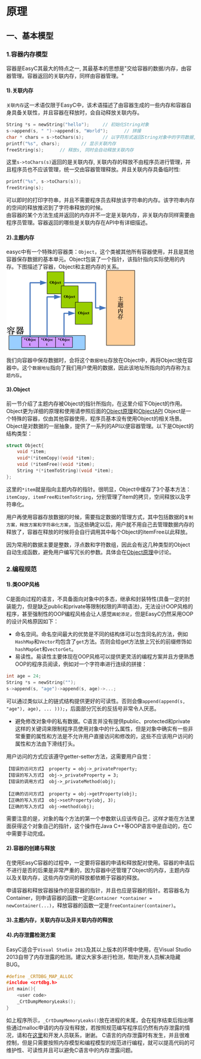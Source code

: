 # 原理

## 一、基本模型
### 1.容器内存模型
容器是EasyC其最大的特点之一, 其最基本的思想是"交给容器的数据/内存，由容器管理。容器返回的关联内存，同样由容器管理。"
#### 1).关联内存
`关联内存`这一术语仅限于EasyC中，该术语描述了由容器生成的一些内存和容器自身具备关联性，并且容器在释放时，会自动释放关联内存。
```C
String *s = newString("hello");		// 初始化String对象
s->append(s, " ")->append(s, "World");		// 拼接
char * chars = s->toChars(s);		// 以字符形式返回String对象中的字符数据, chars所指向的内存属于关联内存
printf("%s", chars);		// 显示关联内存
freeString(s);		// 释放s, 同时会自动释放关联内存
```
这里`s->toChars(s)`返回的是关联内存, 关联内存的释放不由程序员进行管理，并且程序员也不应该管理，统一交由容器管理释放。并且关联内存具备临时性:
```C
printf("%s", s->toChars(s));
freeString(s);
```
可以即时的打印字符串，并且不需要程序员去释放该字符串的内存。该字符串内存的空间的释放推迟到了字符串释放的时候。<br>
由容器的某个方法生成并返回的内存并不一定是关联内存，非关联内存同样需要由程序员管理。容器返回的哪些是关联内存在API中有详细描述。
#### 2).主题内存
easyc中有一个特殊的容器类：`Object`，这个类被其他所有容器使用，并且是其他容器保存数据的基本单元。Object包装了一个指针，该指针指向实际使用的内存。下图描述了容器，Object和主题内存的关系。
![容器、Object与主题内存的关系](subjectMemory.gif)

我们向容器中保存数据时，会将这个`数据地址`存放在Object中，再将Object放在容器中。这个`数据地址`指向了我们用户使用的数据，因此该地址所指向的内存称为`主题内存`。

#### 3).Object
前一节介绍了主题内存被Object的指针所指向，在这里介绍下Object的作用。Object更为详细的原理和使用请参照后面的[Object原理]()和[ObjectAPI]()
Object是一个特殊的容器，仅由其他容器使用，程序员基本没有使用Object的相关场景。Object是对数据的一层抽象，提供了一系列的API以便容器管理。以下是Object的结构类型：
```C
struct Object{
	void *item;
	void*(*itemCopy)(void *item);
	void (*itemFree)(void *item);
	String *(*itemToString)(void *item);
};
```
这里的`*item`就是指向主题内存的指针。很明显，Object中缓存了3个基本方法：`itemCopy, itemFree和itemToString`，分别管理了item的拷贝，空间释放以及字符串化。

用户再使用容器存放数据的时候，需要指定数据的管理方式，其中包括数据的`复制方案，释放方案和字符串化方案`，当这些确定以后，用户就不用自己去管理数据内存的释放了，容器在释放的时候将会自行调用其中每个Object的itemFree以此释放。

因为常用的数据主要是整数，浮点数和字符数组，因此会有这几种类型的Object自动生成函数，避免用户编写冗长的参数。具体会在[Object原理]()中讨论。
### 2.编程规范
#### 1).类OOP风格
C是面向过程的语言，不具备面向对象中的多态，继承和封装特性(具备一定的封装能力，但是缺乏public和private等限制权限的声明语法)，无法设计OOP风格的程序，甚至强制性的OOP编程风格会让人感觉`画蛇添足`，但是EasyC仍然采用OOP的设计风格原因如下：
* 命名空间。命名空间最大的优势是不同的结构体可以包含同名的方法，例如`HashMap`和`Vector`均包含了`get`方法。否则会给get方法放上冗长的前缀修饰如`hashMapGet`和`vectorGet`。
* 易读性。易读性主要体现在OOP风格可以提供更灵活的编程方案并且方便熟悉OOP的程序员阅读，例如对一个字符串进行连续的拼接：
```C
int age = 24;
String *s = newString("");
s->append(s, "age")->append(s, age)->...;
```
可以通过类似以上的链式结构提供更好的可读性。否则会像`append(append(s, "age"), age), ... )));`，后面部分冗长的反括号非常令人厌恶。
* 避免修改对象中的私有数据。C语言并没有提供public、protected和private这样的关键词来限制程序员使用对象中的什么属性，但是对象中确实有一些非常重要的属性和方法是不允许用户直接访问和修改的，这些不应该用户访问的属性和方法由下滑线打头。

用户访问的方式应该遵守getter-setter方法，这需要用户自觉：
```
【错误的访问方式】 property = obj->_privateProperty; 
【错误的写入方式】 obj->_privateProperty = 3; 
【错误的调用方式】 obj->_privateMethod(obj);

【正确的访问方式】 property = obj->getProperty(obj);
【正确的写入方式】 obj->setProperty(obj, 3);
【正确的写入方式】 obj->method(obj);
```
需要注意的是，对象的每个方法的第一个参数默认应该传自己，这样才能在方法里面获得这个对象自己的指针，这个操作在Java C++等OOP语言中是自动的，在C中需要手动完成。

#### 2).容器的创建与释放
在使用EasyC容器的过程中，一定要将容器的申请和释放配对使用。容器的申请后不进行是否的后果是非常严重的，因为容器中还管理了Object的内存，主题内存以及关联内存，这些内存空间的释放都依赖于容器的释放。

申请容器和释放容器操作的是容器的指针，并且也应是容器的指针。若容器名为Container，则申请容器的函数一定是`Container *container = newContainer(...)`，释放容器的函数一定是`freeContainer(container)`。

#### 3).主题内存，关联内存以及非关联内存的释放

#### 4).内存泄露检测方案
EasyC适合于`Visual Studio 2013`及其以上版本的环境中使用，在Visual Studio 2013自带了内存泄露的检测。建议大家多进行检测，帮助开发人员解决隐藏BUG。
```C
#define _CRTDBG_MAP_ALLOC
#incldue <crtdbg.h>
int main(){
	<user code>
	_CrtDumpMemoryLeaks();
}
```
如上程序所示，`_CrtDumpMemoryLeaks()`放在进程的末尾，会在程序结束后指出哪些通过malloc申请的内存没有释放，若按照规范编写程序后仍然有内存泄露的情况，请和在[这里](https://github.com/swjtuISL/EasyC/issues)和开发人员联系，谢谢。
C语言的内存泄露时有发生，并且很难控制，但是只需要按照内存模型和编程模型的规范进行编程，就可以提高代码的可维护性、可读性并且可以避免C语言中的内存泄露问题。